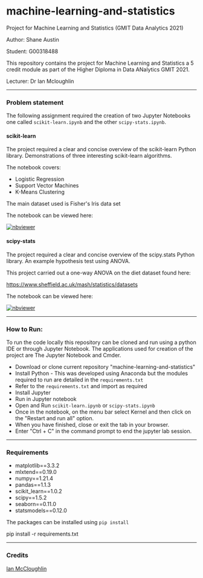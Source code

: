# machine-learning-and-statistics
Project for Machine Learning and Statistics (GMIT Data Analytics 2021)

Author: Shane Austin

Student: G00318488

This repository contains the project for Machine Learning and Statistics a 5 credit module as part of the Higher Diploma in Data ANalytics GMIT 2021. 

Lecturer: Dr Ian Mcloughlin


---

### Problem statement
The following assignment required the creation of two Jupyter Notebooks one called ```scikit-learn.ipynb``` and the other ```scipy-stats.ipynb```.

#### scikit-learn 
The project required a clear and concise overview of the scikit-learn Python library. Demonstrations of three interesting scikit-learn algorithms.

The notebook covers:
* Logistic Regression
* Support Vector Machines
* K-Means Clustering

The main dataset used is Fisher's Iris data set

The notebook can be viewed here:

[![nbviewer](https://raw.githubusercontent.com/jupyter/design/master/logos/Badges/nbviewer_badge.svg)](https://nbviewer.org/github/ShanePAustin/machine-learning-and-statistics/blob/main/scikit-learn.ipynb)

#### scipy-stats

The project required a clear and concise overview of the scipy.stats Python library. An example hypothesis test using ANOVA.

This project carried out a one-way ANOVA on the diet dataset found here:

https://www.sheffield.ac.uk/mash/statistics/datasets

The notebook can be viewed here:

[![nbviewer](https://raw.githubusercontent.com/jupyter/design/master/logos/Badges/nbviewer_badge.svg)](https://nbviewer.org/github/ShanePAustin/machine-learning-and-statistics/blob/main/scipy-stats.ipynb)

---

### How to Run:

To run the code locally this repository can be cloned and run using a python IDE or through Jupyter Notebook. The applications used for creation of the project are The Jupyter Notebook and Cmder.

* Download or clone current repository "machine-learning-and-statistics"
* Install Python - This was developed using Anaconda but the modules required to run are detailed in the ```requirements.txt```
* Refer to the ```requirements.txt``` and import as required
* Install Jupyter
* Run in Jupyter notebook
* Open and Run ```scikit-learn.ipynb``` or ```scipy-stats.ipynb```
* Once in the notebook, on the menu bar select Kernel and then click on the "Restart and run all" option.
* When you have finished, close or exit the tab in your browser.
* Enter "Ctrl + C" in the command prompt to end the jupyter lab session.

---
### Requirements

* matplotlib==3.3.2
* mlxtend==0.19.0
* numpy==1.21.4
* pandas==1.1.3
* scikit_learn==1.0.2
* scipy==1.5.2
* seaborn==0.11.0
* statsmodels==0.12.0

The packages can be installed using ```pip install```

pip install -r requirements.txt

---

### Credits

[Ian McCloughlin](https://github.com/ianmcloughlin/python_anova/blob/main/one_way_anova.ipynb)

